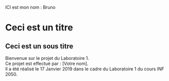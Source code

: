 ICI est mon nom : Bruno

# Ceci est un titre
## Ceci est un sous titre

Bienvenue sur le projet du Laboratoire 1.  
Ce projet est effectué par : [Votre nom].  
Il a été réalisé le 17 Janvier 2019 dans le cadre du Laboratoire 1 du cours INF 2050.  
